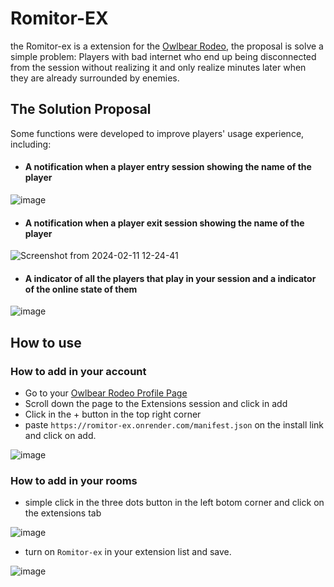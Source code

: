 # Romitor-EX
the Romitor-ex is a extension for the [Owlbear Rodeo](https://www.owlbear.rodeo/), the proposal is solve a simple problem: Players with bad internet who end up being disconnected from the session without realizing it and only realize minutes later when they are already surrounded by enemies.

## The Solution Proposal
Some functions were developed to improve players' usage experience, including:
- #### A notification when a player entry session showing the name of the player
![image](https://github.com/Lucas-BRT/Romitor-ex/assets/93885104/fd700261-12d1-447c-ab25-37caf205dd86)
- #### A notification when a player exit session showing the name of the player
![Screenshot from 2024-02-11 12-24-41](https://github.com/Lucas-BRT/Romitor-ex/assets/93885104/49fb27f2-05ab-4f07-83ca-839d9a6cb126|100)
- #### A indicator of all the players that play in your session and a indicator of the online state of them
![image](https://github.com/Lucas-BRT/Romitor-ex/assets/93885104/b18d9088-c3e5-4659-b69f-d143be569551)

## How to use
### How to add in your account
- Go to your [Owlbear Rodeo Profile Page](https://www.owlbear.rodeo/profile)
- Scroll down the page to the Extensions session and click in add
- Click in the + button in the top right corner
- paste `https://romitor-ex.onrender.com/manifest.json` on the install link and click on add.

![image](https://github.com/Lucas-BRT/Romitor-ex/assets/93885104/cd000cb9-7f9e-481e-8d75-85f8a468b38c)

### How to add in your rooms
- simple click in the three dots button in the left botom corner and click on the extensions tab

![image](https://github.com/Lucas-BRT/Romitor-ex/assets/93885104/b939930d-3fd4-4e65-941b-05dd2572a01e)

- turn on `Romitor-ex` in your extension list and save.

![image](https://github.com/Lucas-BRT/Romitor-ex/assets/93885104/93b82bee-7ef4-421c-b752-847d149f8867)




